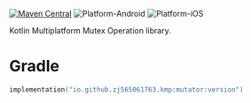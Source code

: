 [![Maven Central](https://img.shields.io/maven-central/v/io.github.zj565061763.kmp/mutator)](https://central.sonatype.com/search?q=g:io.github.zj565061763.kmp+mutator)
![Platform-Android](https://img.shields.io/badge/Platform-Android-brightgreen)
![Platform-iOS](https://img.shields.io/badge/Platform-iOS-brightgreen)

Kotlin Multiplatform Mutex Operation library.

# Gradle

```kotlin
implementation("io.github.zj565061763.kmp:mutator:version")
```